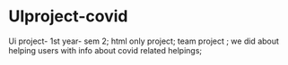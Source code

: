 # UIproject-covid
Ui project- 1st year- sem 2;
html only project;
team project ;
we did about helping users with info about covid related helpings;
